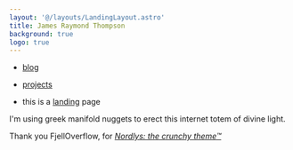 ```yaml
---
layout: '@/layouts/LandingLayout.astro'
title: James Raymond Thompson
background: true
logo: true
---
```


- [blog](/posts)

- [projects](/projects)

- this is a [landing](/posts) page

I'm using greek manifold nuggets to erect this internet totem of divine light.

Thank you FjellOverflow, for _[Nordlys: the crunchy theme™](https://github.com/FjellOverflow/nordlys)_
